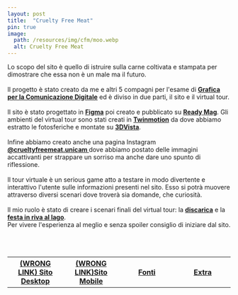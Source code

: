 ```yaml
---
layout: post
title:  "Cruelty Free Meat"
pin: true
image:
  path: /resources/img/cfm/moo.webp
  alt: Cruelty Free Meat
---
```

<p markdown="1" style="text-align: justify;">

Lo scopo del sito è quello di istruire sulla carne coltivata e stampata per dimostrare che essa non è un male ma il futuro.<br><br>
Il progetto è stato creato da me e altri 5 compagni per l'esame di __[Grafica per la Comunicazione Digitale](https://unicam.coursecatalogue.cineca.it/insegnamenti/2022/10655/2021/9999/10482?coorte=2021&schemaid=3696)__ ed è diviso in due parti, il sito e il virtual tour.<br><br>
Il sito è stato progettato in __[Figma](https://www.figma.com/)__ poi creato e pubblicato su __[Ready Mag](https://readymag.com/)__.
Gli ambienti del virtual tour sono stati creati in __[Twinmotion](https://www.twinmotion.com/)__ da dove abbiamo estratto le fotosferiche e montate su __[3DVista](https://www.3dvista.com/)__.<br><br>
Infine abbiamo creato anche una pagina Instagram __[@crueltyfreemeat.unicam ](https://www.instagram.com/crueltyfreemeat.unicam/)__ dove abbiamo postato delle immagini accattivanti per strappare un sorriso ma anche dare uno spunto di riflessione.<br><br>
Il tour virtuale è un serious game atto a testare in modo divertente e interattivo l'utente sulle informazioni presenti nel sito. Esso si potrà muovere attraverso diversi scenari dove troverà sia domande, che curiosità.
<br><br>
Il mio ruolo è stato di creare i scenari finali del virtual tour: la __[discarica](https://twinmotion.unrealengine.com/presentation/lvjSOGKP8TUgIsl1?lang=en)__ e la __[festa in riva al lago](https://twinmotion.unrealengine.com/presentation/gIY55cdSmCbYWreU?lang=en)__.<br>
Per vivere l'esperienza al meglio e senza spoiler consiglio di iniziare dal sito.

</p>
<br>
<br>

<table width="100%" style="text-align: center;">
<tr width="100%">
    <th width="25%"> <a href="https://readymag.com/u3104319915/4323469/">(WRONG LINK) Sito Desktop</a></th>
    <th width="25%"> <a href="https://readymag.com/u3104319915/4323469/">(WRONG LINK)Sito Mobile</a> </th>
    <th width="25%"> <a href="https://linktr.ee/cfmfonti">Fonti</a></th>
    <th width="25%"> <a href="https://linktr.ee/cfmeat">Extra</a></th>
  </tr>
</table>

<!-- https://readymag.com/u3104319915/4323469/ -->
